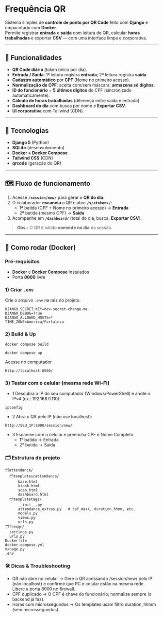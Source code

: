 # Frequência QR

Sistema simples de **controle de ponto por QR Code** feito com **Django** e empacotado com **Docker**.  
Permite registrar **entrada** e **saída** com leitura de QR, calcular **horas trabalhadas** e exportar **CSV** — com uma interface limpa e corporativa.

---

## 📌 Funcionalidades

- **QR Code diário** (token único por dia).
- **Entrada / Saída**: 1ª leitura registra **entrada**; 2ª leitura registra **saída**.
- **Cadastro automático** por **CPF** (Nome no primeiro acesso).
- **Normalização do CPF**: aceita com/sem máscara; **armazena só dígitos**.
- **ID do funcionário** = **5 últimos dígitos** do CPF (sincronizado automaticamente).
- **Cálculo de horas trabalhadas** (diferença entre saída e entrada).
- **Dashboard do dia** com busca por nome e **Exportar CSV**.
- **UI corporativa** com Tailwind (CDN).

---

## 🧱 Tecnologias

- **Django 5** (Python)
- **SQLite** (desenvolvimento)
- **Docker + Docker Compose**
- **Tailwind CSS** (CDN)
- **qrcode** (geração do QR)

---

## 🗺️ Fluxo de funcionamento

1. Acesse **`/session/new/`** para gerar o **QR do dia**.  
2. O colaborador **escaneia** o QR e abre **`/s/<token>/`**:
   - 1ª batida (CPF + Nome no primeiro acesso) → **Entrada**  
   - 2ª batida (mesmo CPF) → **Saída**
3. Acompanhe em **`/dashboard/`** (total do dia, busca, **Exportar CSV**).

> **Obs.:** O QR é válido **somente no dia** da sessão.

---

## 🚀 Como rodar (Docker)

### Pré-requisitos
- **Docker** e **Docker Compose** instalados
- Porta **8000** livre

### 1) Criar `.env`
Crie o arquivo `.env` na raiz do projeto:

```env
DJANGO_SECRET_KEY=dev-secret-change-me
DJANGO_DEBUG=True
DJANGO_ALLOWED_HOSTS=*
TIME_ZONE=America/Fortaleza
```
### 2) Build & Up

```
docker compose build
```
```
docker compose up
```
Acesse no computador
```
http://localhost:8000/
```
### 3) Testar com o celular (mesma rede Wi-Fi)
- 1 Descubra o IP do seu computador (Windows/PowerShell) e anote o IPv4 (ex.: 192.168.0.110)
```
ipconfig
```
- 2 Abra o QR pelo IP (não use localhost):
```
http://SEU_IP:8000/session/new/
```
- 3 Escaneie com o celular e preencha CPF e Nome Completo
   - 1° batida → Entrada
   - 2° batida → Saída

### 🗂️ Estrutura do projeto
```
🗂️attendance/
  🗂️templates/attendance/
      base.html
      kiosk.html
      scan.html
      dashboard.html
  🗂️templatetags/
      __init__.py
      attendance_extras.py   # cpf_mask, duration_hhmm, etc.
      models.py
      views.py
      urls.py
🗂️freqqr/
  settings.py
  urls.py
Dockerfile
docker-compose.yml
manage.py
.env
``` 

### 🛠️ Dicas & Troubleshooting

- QR não abre no celular → Gere o QR acessando /session/new/ pelo IP (não localhost) e confirme que PC e celular estão na mesma rede. Libere a porta 8000 no firewall.
- CPF duplicado → O CPF é chave do funcionário; normalize sempre (o backend já faz).
- Horas com microssegundos → Os templates usam filtro duration_hhmm (sem microssegundos).



